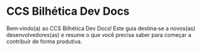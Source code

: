 # CCS Bilhética Dev Docs

Bem‑vindo(a) ao CCS Bilhética Dev Docs! Este guia destina‑se a novos(as) desenvolvedores(as) e resume o que você precisa saber para começar a contribuir de forma produtiva.